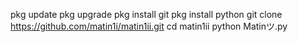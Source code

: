pkg update
pkg upgrade
pkg install git
pkg install python
git clone https://github.com/matin1i/matin1ii.git
cd matin1ii
python Matinツ.py
